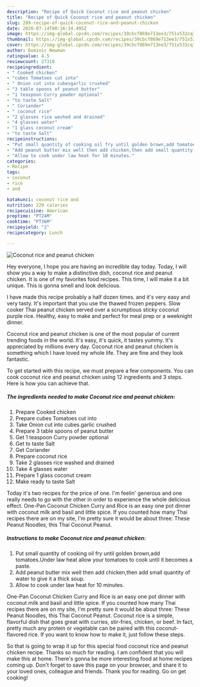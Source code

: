 ```yaml
---
description: "Recipe of Quick Coconut rice and peanut chicken"
title: "Recipe of Quick Coconut rice and peanut chicken"
slug: 289-recipe-of-quick-coconut-rice-and-peanut-chicken
date: 2020-07-14T00:16:24.495Z
image: https://img-global.cpcdn.com/recipes/39cbcf869e713ee3/751x532cq70/coconut-rice-and-peanut-chicken-recipe-main-photo.jpg
thumbnail: https://img-global.cpcdn.com/recipes/39cbcf869e713ee3/751x532cq70/coconut-rice-and-peanut-chicken-recipe-main-photo.jpg
cover: https://img-global.cpcdn.com/recipes/39cbcf869e713ee3/751x532cq70/coconut-rice-and-peanut-chicken-recipe-main-photo.jpg
author: Dominic Newman
ratingvalue: 4.5
reviewcount: 27310
recipeingredient:
- " Cooked chicken"
- "cubes Tomatoes cut into"
- " Onion cut into cubesgarlic crushed"
- "3 table spoons of peanut butter"
- "1 teaspoon Curry powder optional"
- "to taste Salt"
- " Coriander"
- " coconut rice"
- "2 glasses rice washed and drained"
- "4 glasses water"
- "1 glass coconut cream"
- "to taste Salt"
recipeinstructions:
- "Put small quantity of cooking oil fry until golden brown,add tomatoes.Under law heat allow your tomatoes to cook until it becomes a paste."
- "Add peanut butter mix well then add chicken,then add small quantity of water to give it a thick soup."
- "Allow to cook under law heat for 10 minutes."
categories:
- Recipe
tags:
- coconut
- rice
- and

katakunci: coconut rice and 
nutrition: 229 calories
recipecuisine: American
preptime: "PT24M"
cooktime: "PT36M"
recipeyield: "2"
recipecategory: Lunch

---
```



![Coconut rice and peanut chicken](https://img-global.cpcdn.com/recipes/39cbcf869e713ee3/751x532cq70/coconut-rice-and-peanut-chicken-recipe-main-photo.jpg)

Hey everyone, I hope you are having an incredible day today. Today, I will show you a way to make a distinctive dish, coconut rice and peanut chicken. It is one of my favorites food recipes. This time, I will make it a bit unique. This is gonna smell and look delicious.

I have made this recipe probably a half dozen times. and it&#39;s very easy and very tasty. It&#39;s important that you use the thawed frozen peppers. Slow cooker Thai peanut chicken served over a scrumptious sticky coconut purple rice. Healthy, easy to make and perfect for meal prep or a weeknight dinner.

Coconut rice and peanut chicken is one of the most popular of current trending foods in the world. It's easy, it's quick, it tastes yummy. It's appreciated by millions every day. Coconut rice and peanut chicken is something which I have loved my whole life. They are fine and they look fantastic.


To get started with this recipe, we must prepare a few components. You can cook coconut rice and peanut chicken using 12 ingredients and 3 steps. Here is how you can achieve that.

<!--inarticleads1-->

##### The ingredients needed to make Coconut rice and peanut chicken:

1. Prepare  Cooked chicken
1. Prepare cubes Tomatoes cut into
1. Take  Onion cut into cubes.garlic crushed
1. Prepare 3 table spoons of peanut butter
1. Get 1 teaspoon Curry powder optional
1. Get to taste Salt
1. Get  Coriander
1. Prepare  coconut rice
1. Take 2 glasses rice washed and drained
1. Take 4 glasses water
1. Prepare 1 glass coconut cream
1. Make ready to taste Salt


Today it&#39;s two recipes for the price of one. I&#39;m feelin&#39; generous and one really needs to go with the other in order to experience the whole delicious effect. One-Pan Coconut Chicken Curry and Rice is an easy one pot dinner with coconut milk and basil and little spice. If you counted how many Thai recipes there are on my site, I&#39;m pretty sure it would be about three: These Peanut Noodles, this Thai Coconut Peanut. 

<!--inarticleads2-->

##### Instructions to make Coconut rice and peanut chicken:

1. Put small quantity of cooking oil fry until golden brown,add tomatoes.Under law heat allow your tomatoes to cook until it becomes a paste.
1. Add peanut butter mix well then add chicken,then add small quantity of water to give it a thick soup.
1. Allow to cook under law heat for 10 minutes.


One-Pan Coconut Chicken Curry and Rice is an easy one pot dinner with coconut milk and basil and little spice. If you counted how many Thai recipes there are on my site, I&#39;m pretty sure it would be about three: These Peanut Noodles, this Thai Coconut Peanut. Coconut rice is a simple, flavorful dish that goes great with curries, stir-fries, chicken, or beef. In fact, pretty much any protein or vegetable can be paired with this coconut-flavored rice. If you want to know how to make it, just follow these steps. 

So that is going to wrap it up for this special food coconut rice and peanut chicken recipe. Thanks so much for reading. I am confident that you will make this at home. There's gonna be more interesting food at home recipes coming up. Don't forget to save this page on your browser, and share it to your loved ones, colleague and friends. Thank you for reading. Go on get cooking!
